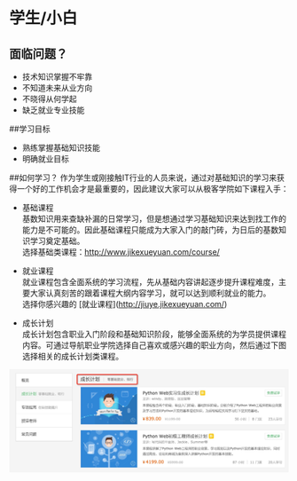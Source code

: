 # 学生/小白

## 面临问题？
  - 技术知识掌握不牢靠
  - 不知道未来从业方向
  - 不晓得从何学起
  - 缺乏就业专业技能
  
  
##学习目标
  - 熟练掌握基础知识技能<br>  
  - 明确就业目标<br>  
  
##如何学习？
作为学生或刚接触IT行业的人员来说，通过对基础知识的学习来获得一个好的工作机会才是最重要的，因此建议大家可以从极客学院如下课程入手：<br>

  - 基础课程<br>
  基数知识用来查缺补漏的日常学习，但是想通过学习基础知识来达到找工作的能力是不可能的。因此基础课程只能成为大家入门的敲门砖，为日后的基数知识学习奠定基础。<br>
  选择基础类课程：http://www.jikexueyuan.com/course/
  
  - 就业课程<br>
  就业课程包含全面系统的学习流程，先从基础内容讲起逐步提升课程难度，主要大家认真刻苦的跟着课程大纲内容学习，就可以达到顺利就业的能力。<br>
 选择你感兴趣的 \[就业课程](http://jiuye.jikexueyuan.com/)
  
  - 成长计划<br>
  成长计划包含职业入门阶段和基础知识阶段，能够全面系统的为学员提供课程内容。可通过导航职业学院选择自己喜欢或感兴趣的职业方向，然后通过下图选择相关的成长计划类课程。
  
![](/images/zhiye_jihua.png)

